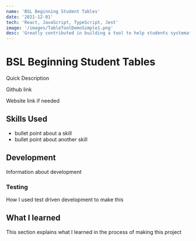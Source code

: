 ```yaml
---
name: 'BSL Beginning Student Tables'
date: '2021-12-01'
tech: 'React, JavaScript, TypeScript, Jest'
image: '/images/TableToolDemoSimple1.png'
desc: 'Greatly contributed in building a tool to help students systematically design programs'
---
```


# BSL Beginning Student Tables

Quick Description

Github link

Website link if needed

## Skills Used

* bullet point about a skill
* bullet point about another skill

## Development

Information about development

### Testing


How I used test driven development to make this


## What I learned


This section explains what I learned in the process of making this project